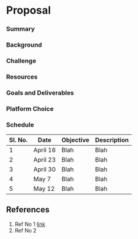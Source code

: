 # **Proposal**

### Summary
### Background
### Challenge
### Resources
### Goals and Deliverables
### Platform Choice
### Schedule
Sl. No. | Date | Objective | Description
--- | --- | --- | ---
1 | April 16 | Blah | Blah
2 | April 23 | Blah | Blah
3 | April 30 | Blah | Blah
4 | May 7 | Blah | Blah
5 | May 12 | Blah | Blah

## References

1. Ref No 1 [link](www.google.com)
2. Ref No 2
